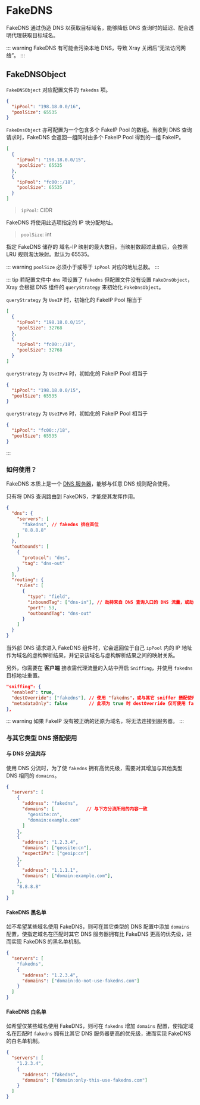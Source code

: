 # FakeDNS

FakeDNS 通过伪造 DNS 以获取目标域名，能够降低 DNS 查询时的延迟、配合透明代理获取目标域名。

::: warning
FakeDNS 有可能会污染本地 DNS，导致 Xray 关闭后“无法访问网络”。
:::

## FakeDNSObject

`FakeDNSObject` 对应配置文件的 `fakedns` 项。

```json
{
  "ipPool": "198.18.0.0/16",
  "poolSize": 65535
}
```

`FakeDnsObject` 亦可配置为一个包含多个 FakeIP Pool 的数组。当收到 DNS 查询请求时，FakeDNS 会返回一组同时由多个 FakeIP Pool 得到的一组 FakeIP。

``` json
[
  {
    "ipPool": "198.18.0.0/15",
    "poolSize": 65535
  },
  {
    "ipPool": "fc00::/18",
    "poolSize": 65535
  }
]
```

> `ipPool`: CIDR

FakeDNS 将使用此选项指定的 IP 块分配地址。

> `poolSize`: int

指定 FakeDNS 储存的 域名-IP 映射的最大数目。当映射数超过此值后，会按照 LRU 规则淘汰映射。默认为 65535。

::: warning
`poolSize` 必须小于或等于 `ipPool` 对应的地址总数。
:::

::: tip
若配置文件中 `dns` 项设置了 `fakedns` 但配置文件没有设置 `FakeDnsObject`，Xray 会根据 DNS 组件的 `queryStrategy` 来初始化 `FakeDnsObject`。

`queryStrategy` 为 `UseIP` 时，初始化的 FakeIP Pool 相当于
``` json
[
  {
    "ipPool": "198.18.0.0/15",
    "poolSize": 32768
  },
  {
    "ipPool": "fc00::/18",
    "poolSize": 32768
  }
]
```

`queryStrategy` 为 `UseIPv4` 时，初始化的 FakeIP Pool 相当于
``` json
{
  "ipPool": "198.18.0.0/15",
  "poolSize": 65535
}
```

`queryStrategy` 为 `UseIPv6` 时，初始化的 FakeIP Pool 相当于
``` json
{
  "ipPool": "fc00::/18",
  "poolSize": 65535
}
```
:::

### 如何使用？

FakeDNS 本质上是一个 [DNS 服务器](./dns.md#serverobject)，能够与任意 DNS 规则配合使用。

只有将 DNS 查询路由到 FakeDNS，才能使其发挥作用。

``` json
{
  "dns": {
    "servers": [
      "fakedns", // fakedns 排在首位
      "8.8.8.8"
    ]
  },
  "outbounds": [
    {
      "protocol": "dns",
      "tag": "dns-out"
    }
  ],
  "routing": {
    "rules": [
      {
        "type": "field",
        "inboundTag": ["dns-in"], // 劫持来自 DNS 查询入口的 DNS 流量，或劫持来自透明代理入站的 DNS 流量。
        "port": 53,
        "outboundTag": "dns-out"
      }
    ]
  }
}

```

当外部 DNS 请求进入 FakeDNS 组件时，它会返回位于自己 `ipPool` 内的 IP 地址作为域名的虚构解析结果，并记录该域名与虚构解析结果之间的映射关系。

另外，你需要在 **客户端** 接收需代理流量的入站中开启 `Sniffing`，并使用 `fakedns` 目标地址重置。

``` json
"sniffing": {
  "enabled": true,
  "destOverride": ["fakedns"], // 使用 "fakedns"，或与其它 sniffer 搭配使用，或直接使用 "fakedns+others"
  "metadataOnly": false        // 此项为 true 时 destOverride 仅可使用 fakedns
},
```

::: warning
如果 FakeIP 没有被正确的还原为域名，将无法连接到服务器。
:::

### 与其它类型 DNS 搭配使用

#### 与 DNS 分流共存

使用 DNS 分流时，为了使 `fakedns` 拥有高优先级，需要对其增加与其他类型 DNS 相同的 `domains`。

``` json
{
  "servers": [
    {
      "address": "fakedns",
      "domains": [            // 与下方分流所用的内容一致
        "geosite:cn",
        "domain:example.com"
      ]
    },
    {
      "address": "1.2.3.4",
      "domains": ["geosite:cn"],
      "expectIPs": ["geoip:cn"]
    },
    {
      "address": "1.1.1.1",
      "domains": ["domain:example.com"],
    },
    "8.8.8.8"
  ]
}
```

#### FakeDNS 黑名单

如不希望某些域名使用 FakeDNS，则可在其它类型的 DNS 配置中添加 `domains` 配置，使指定域名在匹配时其它 DNS 服务器拥有比 FakeDNS 更高的优先级，进而实现 FakeDNS 的黑名单机制。

``` json
{
  "servers": [
    "fakedns",
    {
      "address": "1.2.3.4",
      "domains": ["domain:do-not-use-fakedns.com"]
    }
  ]
}
```

#### FakeDNS 白名单

如希望仅某些域名使用 FakeDNS，则可在 `fakedns` 增加 `domains` 配置，使指定域名在匹配时 `fakedns` 拥有比其它 DNS 服务器更高的优先级，进而实现 FakeDNS 的白名单机制。

``` json
{
  "servers": [
    "1.2.3.4",
    {
      "address": "fakedns",
      "domains": ["domain:only-this-use-fakedns.com"]
    }
  ]
}
```
